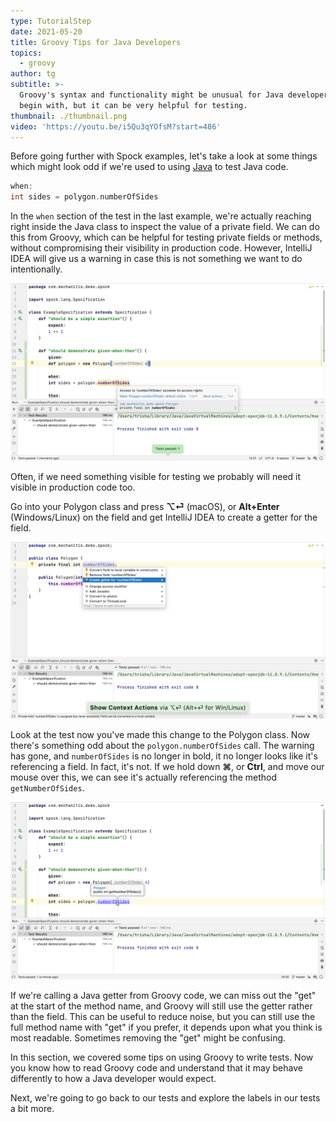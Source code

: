 ```yaml
---
type: TutorialStep
date: 2021-05-20
title: Groovy Tips for Java Developers
topics:
  - groovy
author: tg
subtitle: >-
  Groovy's syntax and functionality might be unusual for Java developers to
  begin with, but it can be very helpful for testing.
thumbnail: ./thumbnail.png
video: 'https://youtu.be/i5Qu3qYOfsM?start=486'
---
```

Before going further with Spock examples, let's take a look at some things which might look odd if we're used to using [Java](../../../../topics/java) to test Java code.

```groovy
when:
int sides = polygon.numberOfSides
```

In the `when` section of the test in the last example, we're actually reaching right inside the Java class to inspect the value of a private field. We can do this from Groovy, which can be helpful for testing private fields or methods, without compromising their visibility in production code. However, IntelliJ IDEA will give us a warning in case this is not something we want to do intentionally.

![](./11.png)

Often, if we need something visible for testing we probably will need it visible in production code too.

Go into your Polygon class and press **⌥⏎** (macOS), or **Alt+Enter** (Windows/Linux) on the field and get IntelliJ IDEA to create a getter for the field.

![](./12.png)

Look at the test now you've made this change to the Polygon class. Now there's something odd about the `polygon.numberOfSides` call. The warning has gone, and `numberOfSides` is no longer in bold, it no longer looks like it's referencing a field. In fact, it's not. If we hold down **⌘**, or **Ctrl**, and move our mouse over this, we can see it's actually referencing the method `getNumberOfSides`.

![](./13.png)

If we're calling a Java getter from Groovy code, we can miss out the "get" at the start of the method name, and Groovy will still use the getter rather than the field. This can be useful to reduce noise, but you can still use the full method name with "get" if you prefer, it depends upon what you think is most readable. Sometimes removing the "get" might be confusing.

In this section, we covered some tips on using Groovy to write tests. Now you know how to read Groovy code and understand that it may behave differently to how a Java developer would expect.

Next, we're going to go back to our tests and explore the labels in our tests a bit more.
